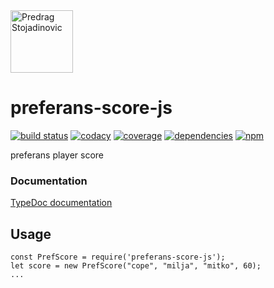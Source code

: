 <a href="http://stojadinovic.net">
  <img alt="Predrag Stojadinovic" src="https://avatars0.githubusercontent.com/u/46445292?s=200" width="100">
</a>

# preferans-score-js
[![build status](https://img.shields.io/travis/prefko/preferans-score-js.svg?branch=master)](https://travis-ci.org/prefko/preferans-score-js)
[![codacy](https://img.shields.io/codacy/grade/53dbe60afded44a2994cc230c32f92fb.svg)](https://www.codacy.com/project/prefko/preferans-score-js/dashboard)
[![coverage](https://img.shields.io/coveralls/github/prefko/preferans-score-js/master.svg)](https://coveralls.io/github/prefko/preferans-score-js?branch=master)
[![dependencies](https://david-dm.org/prefko/preferans-score-js.svg)](https://www.npmjs.com/package/preferans-score-js)
[![npm](https://img.shields.io/npm/dt/preferans-score-js.svg)](https://www.npmjs.com/package/preferans-score-js)

preferans player score

### Documentation

[TypeDoc documentation](https://prefko.github.io/preferans-score-js/docs/)

## Usage

    const PrefScore = require('preferans-score-js');
    let score = new PrefScore("cope", "milja", "mitko", 60);
    ...
